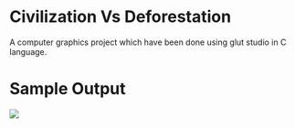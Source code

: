 # Civilization Vs Deforestation
A computer graphics project which have been done using glut studio in C language. 
# Sample Output
<img src="gif.gif">
